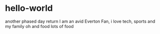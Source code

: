 # hello-world
another phased day return
I am an avid Everton Fan, i love tech, sports and my family oh and food lots of food
